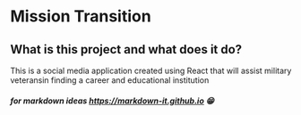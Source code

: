 # Mission Transition

## What is this project and what does it do?

This is a social media application created using React that will assist military veteransin finding a career and educational institution

##### for markdown ideas https://markdown-it.github.io 😁

